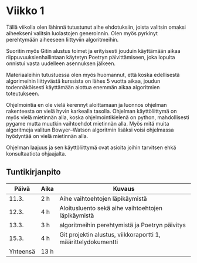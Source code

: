 # Viikko 1

Tällä viikolla olen lähinnä tutustunut aihe ehdotuksiin, joista valitsin omaksi aiheekseni valitsin luolastojen generoinnin. 
Olen myös pyrkinyt perehtymään aiheeseen liittyviin algoritmeihin. 

Suoritin myös Gitin alustus toimet ja erityisesti jouduin käyttämään aikaa riippuvuuksienhallintaan käytetyn Poetryn päivittämiseen, joka lopulta onnistui vasta uudelleen asennuksen jälkeen. 

Materiaaleihin tutustuessa olen myös huomannut, että koska edellisestä algorimeihin liittyvästä kurssista on lähes 5 vuotta aikaa, joudun todennäköisesti käyttämään aiottua enemmän aikaa algoritmien toteutukseen.

Ohjelmointia en ole vielä kerennyt aloittamaan ja luonnos ohjelman rakenteesta on vielä hyvin karkealla tasolla. Ohjelman käyttöliittymä on myös vielä mietinnän alla, koska ohjelmointikielenä on python, mahdollisesti pygame mutta muutkin vaihtoehdot mietinnän alla.
Myös mitä muita algoritmeja valitun Bowyer–Watson algoritmin lisäksi voisi ohjelmassa hyödyntää on vielä mietinnän alla.

Ohjelman laajuus ja sen käyttöliittymä ovat asioita joihin tarvitsen ehkä konsultaatiota ohjaajalta.

## Tuntikirjanpito

| Päivä | Aika | Kuvaus |
| ----- | ------------- | ------ |
| 11.3.  | 2 h            | Aihe vaihtoehtojen läpikäymistä |
| 12.3.  | 4 h            | Aloitusluento sekä aihe vaihtoehtojen läpikäymistä |
| 13.3.  | 3 h            | algoritmeihin perehtymistä ja Poetryn päivitys |
| 15.3.  | 4 h            | Git projektin alustus, viikkoraportti 1, määrittelydokumentti |
| Yhteensä | 13 h         |        |
